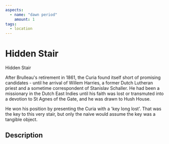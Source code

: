 ```yaml
---
aspects: 
  - name: "dawn period"
    amount: 1
tags:
  - location
---
```


# Hidden Stair
Hidden Stair

After Brulleau's retirement in 1861, the Curia found itself short of promising candidates - until he arrival of Willem Harries, a former Dutch Lutheran priest and a sometime correspondent of Stanislav Schaller. He had been a missionary in the Dutch East Indies until his faith was lost or transmuted into a devotion to St Agnes of the Gate, and he was drawn to Hush House.

He won his position by presenting the Curia with a 'key long lost'. That was the key to this very stair, but only the naive would assume the key was a tangible object.
## Description

